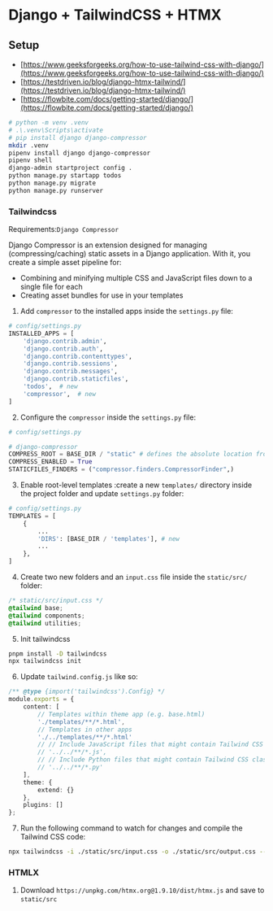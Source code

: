 # Django + TailwindCSS + HTMX


## Setup

- [https://www.geeksforgeeks.org/how-to-use-tailwind-css-with-django/](https://www.geeksforgeeks.org/how-to-use-tailwind-css-with-django/)
- [https://testdriven.io/blog/django-htmx-tailwind/](https://testdriven.io/blog/django-htmx-tailwind/)
- [https://flowbite.com/docs/getting-started/django/](https://flowbite.com/docs/getting-started/django/)

```bash
# python -m venv .venv
# .\.venv\Scripts\activate
# pip install django django-compressor
mkdir .venv
pipenv install django django-compressor
pipenv shell
django-admin startproject config .
python manage.py startapp todos
python manage.py migrate
python manage.py runserver
```

### Tailwindcss

Requirements:`Django Compressor`

Django Compressor is an extension designed for managing (compressing/caching) static assets in a Django application. With it, you create a simple asset pipeline for:

- Combining and minifying multiple CSS and JavaScript files down to a single file for each
- Creating asset bundles for use in your templates


1. Add `compressor` to the installed apps inside the `settings.py` file:


```python
# config/settings.py
INSTALLED_APPS = [
    'django.contrib.admin',
    'django.contrib.auth',
    'django.contrib.contenttypes',
    'django.contrib.sessions',
    'django.contrib.messages',
    'django.contrib.staticfiles',
    'todos',  # new
    'compressor',  # new
]
```

2. Configure the `compressor` inside the `settings.py` file:


```python
# config/settings.py

# django-compressor
COMPRESS_ROOT = BASE_DIR / "static" # defines the absolute location from where the files to be compressed are read from and the compressed files are written to.
COMPRESS_ENABLED = True
STATICFILES_FINDERS = ("compressor.finders.CompressorFinder",)

```

3. Enable root-level templates :create a new `templates/` directory inside the project folder and update `settings.py` folder:

```python
# config/settings.py
TEMPLATES = [
    {
        ...
        'DIRS': [BASE_DIR / 'templates'], # new
        ...
    },
]
```

4. Create two new folders and an `input.css` file inside the `static/src/` folder:

```css
/* static/src/input.css */
@tailwind base;
@tailwind components;
@tailwind utilities;
```

5. Init tailwindcss


```bash
pnpm install -D tailwindcss
npx tailwindcss init
```


6. Update `tailwind.config.js` like so:


```typescript
/** @type {import('tailwindcss').Config} */
module.exports = {
	content: [
		// Templates within theme app (e.g. base.html)
		'./templates/**/*.html',
		// Templates in other apps
		'./../templates/**/*.html'
		// // Include JavaScript files that might contain Tailwind CSS classes
		// '../../**/*.js',
		// // Include Python files that might contain Tailwind CSS classes
		// '../../**/*.py'
	],
	theme: {
		extend: {}
	},
	plugins: []
};
```

7. Run the following command to watch for changes and compile the Tailwind CSS code:

```bash
npx tailwindcss -i ./static/src/input.css -o ./static/src/output.css --watch
```

### HTMLX

1. Download `https://unpkg.com/htmx.org@1.9.10/dist/htmx.js` and save to `static/src`
